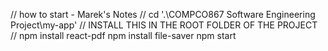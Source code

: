// how to start - Marek's Notes
// cd '.\COMPCO867 Software Engineering Project\my-app' 
// INSTALL THIS IN THE ROOT FOLDER OF THE PROJECT
// npm install react-pdf
npm install file-saver
npm start